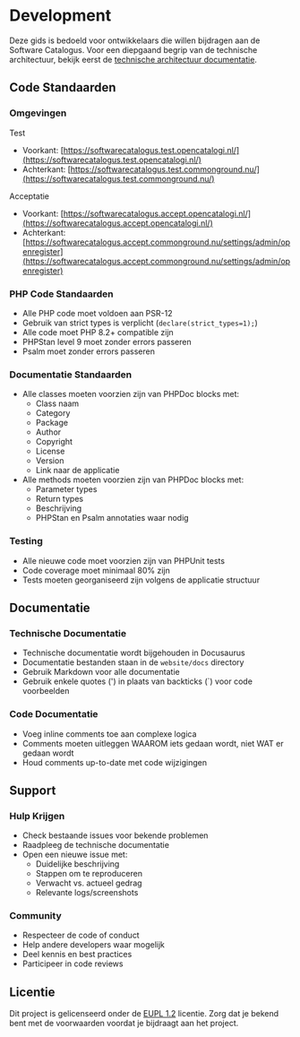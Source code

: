 # Development

Deze gids is bedoeld voor ontwikkelaars die willen bijdragen aan de Software Catalogus. Voor een diepgaand begrip van de technische architectuur, bekijk eerst de [technische architectuur documentatie](technical-architecture.md).

## Code Standaarden

### Omgevingen

Test
- Voorkant: [https://softwarecatalogus.test.opencatalogi.nl/](https://softwarecatalogus.test.opencatalogi.nl/)
- Achterkant: [https://softwarecatalogus.test.commonground.nu/](https://softwarecatalogus.test.commonground.nu/)

Acceptatie
- Voorkant: [https://softwarecatalogus.accept.opencatalogi.nl/](https://softwarecatalogus.accept.opencatalogi.nl/)
- Achterkant: [https://softwarecatalogus.accept.commonground.nu/settings/admin/openregister](https://softwarecatalogus.accept.commonground.nu/settings/admin/openregister)


### PHP Code Standaarden
- Alle PHP code moet voldoen aan PSR-12
- Gebruik van strict types is verplicht (`declare(strict_types=1);`)
- Alle code moet PHP 8.2+ compatible zijn
- PHPStan level 9 moet zonder errors passeren
- Psalm moet zonder errors passeren

### Documentatie Standaarden
- Alle classes moeten voorzien zijn van PHPDoc blocks met:
  - Class naam
  - Category
  - Package
  - Author
  - Copyright
  - License
  - Version
  - Link naar de applicatie
- Alle methods moeten voorzien zijn van PHPDoc blocks met:
  - Parameter types
  - Return types
  - Beschrijving
  - PHPStan en Psalm annotaties waar nodig

### Testing
- Alle nieuwe code moet voorzien zijn van PHPUnit tests
- Code coverage moet minimaal 80% zijn
- Tests moeten georganiseerd zijn volgens de applicatie structuur

## Documentatie

### Technische Documentatie
- Technische documentatie wordt bijgehouden in Docusaurus
- Documentatie bestanden staan in de `website/docs` directory
- Gebruik Markdown voor alle documentatie
- Gebruik enkele quotes (') in plaats van backticks (`) voor code voorbeelden

### Code Documentatie
- Voeg inline comments toe aan complexe logica
- Comments moeten uitleggen WAAROM iets gedaan wordt, niet WAT er gedaan wordt
- Houd comments up-to-date met code wijzigingen



## Support

### Hulp Krijgen
- Check bestaande issues voor bekende problemen
- Raadpleeg de technische documentatie
- Open een nieuwe issue met:
  - Duidelijke beschrijving
  - Stappen om te reproduceren
  - Verwacht vs. actueel gedrag
  - Relevante logs/screenshots

### Community
- Respecteer de code of conduct
- Help andere developers waar mogelijk
- Deel kennis en best practices
- Participeer in code reviews

## Licentie

Dit project is gelicenseerd onder de [EUPL 1.2](https://joinup.ec.europa.eu/collection/eupl/eupl-text-eupl-12) licentie. Zorg dat je bekend bent met de voorwaarden voordat je bijdraagt aan het project. 